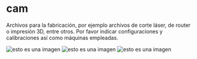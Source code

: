 # cam

Archivos para la fabricación, por ejemplo archivos de corte láser, de router o impresión 3D, entre otros.
Por favor indicar configuraciones y calibraciones así como máquinas empleadas.

![esto es una imagen](https://repository-images.githubusercontent.com/489810453/f1561f63-1f73-49cc-a128-05d7ee51b4c4)
![esto es una imagen](https://repository-images.githubusercontent.com/489810453/a4759ebf-d690-4c7d-8639-7e1bdada35e3)
![esto es una imagen](https://repository-images.githubusercontent.com/489810453/d5b741bc-0aee-4e41-b452-bb276aea4bc6)

